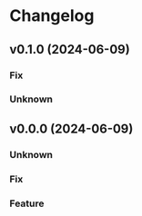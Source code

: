 # Changelog

## v0.1.0 (2024-06-09)

### Fix


### Unknown


## v0.0.0 (2024-06-09)

### Unknown


### Fix


### Feature

